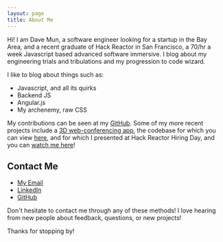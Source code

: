 ```yaml
---
layout: page
title: About Me
---
```


<p class="message">
  Hi! I am Dave Mun, a software engineer looking for a startup in the Bay Area, and a recent graduate of Hack Reactor in San Francisco, a 70/hr a week Javascript based advanced software immersive. I blog
about my engineering trials and tribulations and my progression to code wizard.
</p>

I like to blog about things such as:

* Javascript, and all its quirks
* Backend JS
* Angular.js
* My archenemy, raw CSS

My contributions can be seen at my [GitHub](http://github.com/davemun). Some of my more recent projects include a [3D web-conferencing app](http://realfaces.org), the codebase for which you can view [here](http://github.com/realTalkTeam/realTalk), and for which I presented at Hack Reactor Hiring Day, and you can [watch me here](https://www.youtube.com/watch?v=z5C1OVLiDBE)!

## Contact Me

* [My Email](mailto:mun.dave@gmail.com)
* [LinkedIn](http://linkedin.com/in/davemun)
* [GitHub](http://github.com/davemun)

Don't hesitate to contact me through any of these methods! I love hearing from new people about feedback, questions, or new projects!

Thanks for stopping by!
